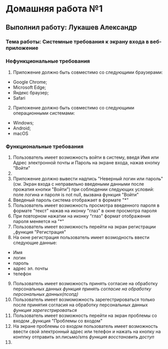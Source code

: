 # Домашняя работа №1
## Выполнил работу: Лукашев Александр
### Тема работы: Системные требования к экрану входа в веб-приложение
### Нефункциональные требования
1. Приложение должно быть совместимо со следующими браузерами:
- Google Chrome;
- Microsoft Edge;
- Яндекс браузер;
- Safari
2. Приложение должно быть совместимо со следующими операционными системами:
- Windows;
- Android;
- macOS
### Функциональные требования
1. Пользователь имеет возможность войти в систему, введя Имя или Адрес электронной почты и Пароль на экране входа, нажав кнопку "Войти"
2. 
3. Приложение должно вывести надпись "Неверный логин или пароль"(см. Экран входа с неправильно введеными данными после прожатия кнопки "Войти")  при соблюдении следующих условий: поле логина и пароля is not null, вызвана функция "Войти"
4. Введеный пароль система отображает в формате "*"
5. Пользователь имеет возможность просмотра введенного пароля в формате "текст" нажав на иконку "глаз" в окне просмотра пароля
6. При повторном нажатии на иконку "глаз" формат отображения пароля меняется на "*"
7. Пользователь имеет возможность перейти на экран регистрации _функция "Регистрация"
8. На окне регистрация пользователь имеет возмодность ввести следующие данные: 
  - Имя
  - логин
  - пароль
  - адрес эл. почты
  - телефон
9. Пользователь имеет возможность принять согласие на обработку персональных данных _функция принять согласие на обработку персональных данных(псопд)_
10. Пользователь имеет возмоможность зарегестрироваться только после принятия согласия на обработку персональных данных _функция зарегестрироваться_
11. Пользователь имеет возможность перейти на экран проблемы со входом _функция "Проблемы со входом"
12. На экране проблемы со входом пользователь имеет возможность ввести свой электронный адрес или телефон и нажать на кнопку на конппку отправить эл.письмо/sms _функция восстановить доступ_
13. 

